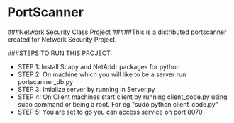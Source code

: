 # PortScanner
###Network Security Class Project
#####This is a distributed portscanner created for Network Security Project.


###STEPS TO RUN THIS PROJECT:
* STEP 1: Install Scapy and NetAddr packages for python
* STEP 2: On machine which you will like to be a server run portscanner_db.py 
* STEP 3: Intialize server by running in Server.py
* STEP 4: On Client machines start client by running client_code.py using sudo command or being a root. For eg "sudo python client_code.py"
* STEP 5: You are set to go you can access service on port 8070
